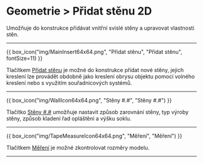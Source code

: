 
# Geometrie &gt; Přidat stěnu 2D

<p>Umožňuje do konstrukce přidávat vnitřní svislé stěny a upravovat vlastnosti stěn.</p>

<hr class="main">

<p>
{{ box_icon("img/MainInsert64x64.png", "Přidat stěnu", "Přidat stěnu", fontSize=11) }}
</p>

<p>Tlačítkem <u>Přidat stěnu</u> je možné do konstrukce přidat nové stěny, jejich kreslení lze provádět obdobně jako kreslení obrysu objektu pomocí volného kreslení nebo s využitím souřadnicových systémů.</p>

<hr class="main">

<p>
{{ box_icon("img/WallIcon64x64.png", "Stěny #.#", "Stěny #.#") }}
</p>

<p>Tlačítko <u>Stěny #.#</u> umožňuje nastavit způsob zarovnání stěny, typ výroby stěny, způsob kladení řad opláštění a výšku soklu.</p>

<hr class="main">

<p>
{{ box_icon("img/TapeMeasureIcon64x64.png", "Měření", "Měření") }}
</p>

<p>Tlačítkem <u>Měření</u> je možné zkontrolovat rozměry modelu.</p>

<hr class="main">

<!-- product: HiStruct Building Configurator -->


